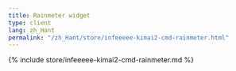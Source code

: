 ```yaml
---
title: Rainmeter widget
type: client
lang: zh_Hant
permalink: "/zh_Hant/store/infeeeee-kimai2-cmd-rainmeter.html"
---
```


{% include store/infeeeee-kimai2-cmd-rainmeter.md %}
